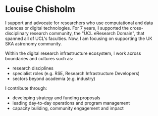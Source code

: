 # Louise Chisholm
I support and advocate for researchers who use  computational and data sciences or digital technologies. For 7 years, I supported the cross-disciplinary research community, the "UCL eResearch Domain", that spanned all of UCL's faculties. Now, I am  focusing on supporting the UK SKA astronomy community. 

Within the digital research infrastructure ecosystem, I work across boundaries and cultures such as:
* research disciplines
* specialist roles (e.g. RSE, Research Infrastructure Developers)
* sectors beyond academia (e.g. industry)

 I contribute through: 
 * developing strategy and funding proposals
 * leading day-to-day operations and program management
 * capacity buliding, community engagement and impact
   

 
